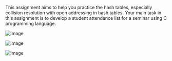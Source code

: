 This assignment aims to help you practice the hash tables, especially collision resolution with open 
addressing in hash tables. Your main task in this assignment is to develop a student attendance list 
for a seminar using C programming language.

![image](https://github.com/AtaKaleli/StudentAttendanceApp/assets/158140699/ce04cc65-bb26-42e7-acef-a00dad38bc41)


![image](https://github.com/AtaKaleli/StudentAttendanceApp/assets/158140699/295107a1-b9bc-4b2f-bc74-0b35d52297d0)


![image](https://github.com/AtaKaleli/StudentAttendanceApp/assets/158140699/d4c98eeb-cc04-4d9f-8166-7bc9b6a994dd)
